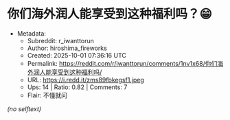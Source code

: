 # 你们海外润人能享受到这种福利吗？😁

- Metadata:
  - Subreddit: r_iwanttorun
  - Author: hiroshima_fireworks
  - Created: 2025-10-01 07:36:16 UTC
  - Permalink: https://reddit.com/r/iwanttorun/comments/1nv1x68/你们海外润人能享受到这种福利吗/
  - URL: https://i.redd.it/zms89fbkegsf1.jpeg
  - Ups: 14 | Ratio: 0.82 | Comments: 7
  - Flair: 不懂就问

_(no selftext)_
